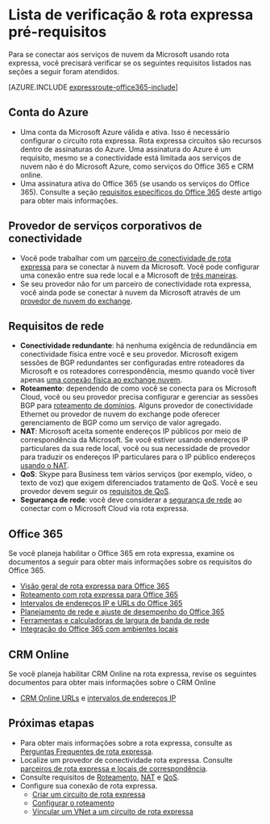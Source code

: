 <properties
   pageTitle="Pré-requisitos para adoção de rota expressa | Microsoft Azure"
   description="Esta página fornece uma lista dos requisitos seja atendida antes de você pode solicitar um circuito de rota expressa do Azure."
   documentationCenter="na"
   services="expressroute"
   authors="cherylmc"
   manager="carmonm"
   editor=""/>
<tags
   ms.service="expressroute"
   ms.devlang="na"
   ms.topic="get-started-article"
   ms.tgt_pltfrm="na"
   ms.workload="infrastructure-services"
   ms.date="10/10/2016"
   ms.author="cherylmc"/>


# <a name="expressroute-prerequisites--checklist"></a>Lista de verificação & rota expressa pré-requisitos  

Para se conectar aos serviços de nuvem da Microsoft usando rota expressa, você precisará verificar se os seguintes requisitos listados nas seções a seguir foram atendidos.

[AZURE.INCLUDE [expressroute-office365-include](../../includes/expressroute-office365-include.md)]

## <a name="azure-account"></a>Conta do Azure

- Uma conta da Microsoft Azure válida e ativa. Isso é necessário configurar o circuito rota expressa. Rota expressa circuitos são recursos dentro de assinaturas do Azure. Uma assinatura do Azure é um requisito, mesmo se a conectividade está limitada aos serviços de nuvem não é do Microsoft Azure, como serviços do Office 365 e CRM online.
- Uma assinatura ativa do Office 365 (se usando os serviços do Office 365). Consulte a seção [requisitos específicos do Office 365](#office-365-specific-requirements) deste artigo para obter mais informações.

## <a name="connectivity-provider"></a>Provedor de serviços corporativos de conectividade
- Você pode trabalhar com um [parceiro de conectividade de rota expressa](expressroute-locations.md#partners) para se conectar à nuvem da Microsoft. Você pode configurar uma conexão entre sua rede local e a Microsoft de [três maneiras](expressroute-introduction.md#howtoconnect). 
- Se seu provedor não for um parceiro de conectividade rota expressa, você ainda pode se conectar à nuvem da Microsoft através de um [provedor de nuvem do exchange](expressroute-locations.md#nonpartners).

## <a name="network-requirements"></a>Requisitos de rede
- **Conectividade redundante**: há nenhuma exigência de redundância em conectividade física entre você e seu provedor. Microsoft exigem sessões de BGP redundantes ser configuradas entre roteadores da Microsoft e os roteadores correspondência, mesmo quando você tiver apenas [uma conexão física ao exchange nuvem](expressroute-faqs.md#onep2plink). 
- **Roteamento**: dependendo de como você se conecta para os Microsoft Cloud, você ou seu provedor precisa configurar e gerenciar as sessões BGP para [roteamento de domínios](expressroute-circuit-peerings.md). Alguns provedor de conectividade Ethernet ou provedor de nuvem do exchange pode oferecer gerenciamento de BGP como um serviço de valor agregado.
- **NAT**: Microsoft aceita somente endereços IP públicos por meio de correspondência da Microsoft. Se você estiver usando endereços IP particulares da sua rede local, você ou sua necessidade de provedor para traduzir os endereços IP particulares para o IP público endereços [usando o NAT](expressroute-nat.md).
- **QoS**: Skype para Business tem vários serviços (por exemplo, vídeo, o texto de voz) que exigem diferenciados tratamento de QoS. Você e seu provedor devem seguir os [requisitos de QoS](expressroute-qos.md).
- **Segurança de rede**: você deve considerar a [segurança de rede](../best-practices-network-security.md) ao conectar com o Microsoft Cloud via rota expressa.
 
## <a name="office-365"></a>Office 365

Se você planeja habilitar o Office 365 em rota expressa, examine os documentos a seguir para obter mais informações sobre os requisitos do Office 365.


- [Visão geral de rota expressa para Office 365](https://support.office.com/en-us/article/Azure-ExpressRoute-for-Office-365-6d2534a2-c19c-4a99-be5e-33a0cee5d3bd)
- [Roteamento com rota expressa para Office 365](https://support.office.com/en-us/article/Routing-with-ExpressRoute-for-Office-365-e1da26c6-2d39-4379-af6f-4da213218408)
- [Intervalos de endereços IP e URLs do Office 365](https://support.office.com/en-us/article/Office-365-URLs-and-IP-address-ranges-8548a211-3fe7-47cb-abb1-355ea5aa88a2)
- [Planejamento de rede e ajuste de desempenho do Office 365](https://support.office.com/en-us/article/Network-planning-and-performance-tuning-for-Office-365-e5f1228c-da3c-4654-bf16-d163daee8848)
- [Ferramentas e calculadoras de largura de banda de rede](https://support.office.com/en-us/article/Network-and-migration-planning-for-Office-365-f5ee6c33-bcd7-4b0b-b0f8-dc1d9fb8d132)
- [Integração do Office 365 com ambientes locais](https://support.office.com/en-us/article/Office-365-integration-with-on-premises-environments-263faf8d-aa21-428b-aed3-2021837a4b65)

## <a name="crm-online"></a>CRM Online 
Se você planeja habilitar CRM Online na rota expressa, revise os seguintes documentos para obter mais informações sobre o CRM Online

- [CRM Online URLs](https://support.microsoft.com/kb/2655102) e [intervalos de endereços IP](https://support.microsoft.com/kb/2728473)

## <a name="next-steps"></a>Próximas etapas

- Para obter mais informações sobre a rota expressa, consulte as [Perguntas Frequentes de rota expressa](expressroute-faqs.md).
- Localize um provedor de conectividade rota expressa. Consulte [parceiros de rota expressa e locais de correspondência](expressroute-locations.md).
- Consulte requisitos de [Roteamento](expressroute-routing.md), [NAT](expressroute-nat.md) e [QoS](expressroute-qos.md).
- Configure sua conexão de rota expressa.
    - [Criar um circuito de rota expressa](expressroute-howto-circuit-classic.md)
    - [Configurar o roteamento](expressroute-howto-routing-classic.md)
    - [Vincular um VNet a um circuito de rota expressa](expressroute-howto-linkvnet-classic.md)

